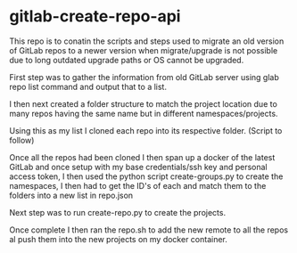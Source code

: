 # gitlab-create-repo-api

This repo is to conatin the scripts and steps used to migrate an old version of GitLab repos to a newer version when migrate/upgrade is not possible due to long outdated upgrade paths or OS cannot be upgraded. 

First step was to gather the information from old GitLab server using glab repo list command and output that to a list.

I then next created a folder structure to match the project location due to many repos having the same name but in different namespaces/projects.

Using this as my list I cloned each repo into its respective folder. (Script to follow)

Once all the repos had been cloned I then span up a docker of the latest GitLab and once setup with my base credentials/ssh key and personal access token, I then used the python script create-groups.py to create the namespaces, I then had to get the ID's of each and match them to the folders into a new list in repo.json 

Next step was to run create-repo.py to create the projects.

Once complete I then ran the repo.sh to add the new remote to all the repos al push them into the new projects on my docker container.
